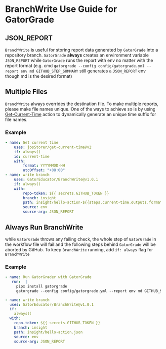 # BranchWrite Use Guide for GatorGrade

## JSON_REPORT

`BranchWrite` is useful for storing report data generated by `GatorGrade` into a repository branch. `GatorGrade` **always** creates an environment variable `JSON_REPORT` while `GatorGrade` runs the report with env no matter with the report format (e.g. cmd `gatorgrade --config config/gatorgrade.yml --report env md GITHUB_STEP_SUMMARY` still generates a `JSON_REPORT` env though md is the desired format)

## Multiple Files

`BranchWrite` always overrides the destination file. To make multiple reports, please make file names unique. One of the ways to achieve so is by using [Get-Current-Time](https://github.com/marketplace/actions/get-current-time) action to dynamically generate an unique time suffix for file names.

### Example

```yaml
- name: Get current time
    uses: josStorer/get-current-time@v2
    if: always()
    id: current-time
    with:
        format: YYYYMMDD-HH
        utcOffset: "+08:00"
- name: write branch
    uses: GatorEducator/BranchWrite@v1.0.1
    if: always()
    with:
        repo-token: ${{ secrets.GITHUB_TOKEN }}
        branch: insight
        path: insight/hello-action-${{steps.current-time.outputs.formattedTime}}.json
        source: env
        source-arg: JSON_REPORT
```

## Always Run BranchWrite

while `GatorGrade` throws any failing check, the whole step of `GatorGrade` in the workflow file will fail and the following steps behind `GatorGrade` will be aborted by GitHub. To keep `BranchWrite` running, add `if: always` flag for `BranchWrite`

### Example

```yaml
- name: Run GatorGrader with GatorGrade
   run:  |
     pipx install gatorgrade
     gatorgrade --config config/gatorgrade.yml --report env md GITHUB_STEP_SUMMARY

- name: write branch
  uses: GatorEducator/BranchWrite@v1.0.1
  if:
    always()
  with:
    repo-token: ${{ secrets.GITHUB_TOKEN }}
    branch: insight
    path: insight/hello-action.json
    source: env
    source-arg: JSON_REPORT
```

